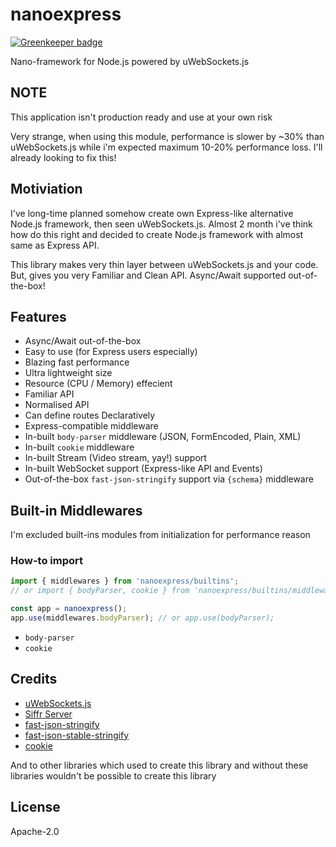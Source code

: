 # nanoexpress

[![Greenkeeper badge](https://badges.greenkeeper.io/dalisoft/nanoexpress.svg)](https://greenkeeper.io/)

Nano-framework for Node.js powered by uWebSockets.js

## NOTE

This application isn't production ready and use at your own risk

Very strange, when using this module, performance is slower by ~30% than uWebSockets.js while i'm expected maximum 10-20% performance loss. I'll already looking to fix this!

## Motiviation

I've long-time planned somehow create own Express-like alternative Node.js framework, then seen uWebSockets.js. Almost 2 month i've think how do this right and decided to create Node.js framework with almost same as Express API.

This library makes very thin layer between uWebSockets.js and your code. But, gives you very Familiar and Clean API. Async/Await supported out-of-the-box!

## Features

- Async/Await out-of-the-box
- Easy to use (for Express users especially)
- Blazing fast performance
- Ultra lightweight size
- Resource (CPU / Memory) effecient
- Familiar API
- Normalised API
- Can define routes Declaratively
- Express-compatible middleware
- In-built `body-parser` middleware (JSON, FormEncoded, Plain, XML)
- In-built `cookie` middleware
- In-built Stream (Video stream, yay!) support
- In-built WebSocket support (Express-like API and Events)
- Out-of-the-box `fast-json-stringify` support via `{schema}` middleware

## Built-in Middlewares

I'm excluded built-ins modules from initialization for performance reason

### How-to import

```js
import { middlewares } from 'nanoexpress/builtins';
// or import { bodyParser, cookie } from 'nanoexpress/builtins/middlewares';

const app = nanoexpress();
app.use(middlewares.bodyParser); // or app.use(bodyParser);
```

- `body-parser`
- `cookie`

## Credits

- [uWebSockets.js](https://github.com/uNetworking/uWebSockets.js)
- [Siffr Server](https://github.com/sifrr/sifrr/tree/master/packages/server/sifrr-server)
- [fast-json-stringify](https://github.com/fastify/fast-json-stringify)
- [fast-json-stable-stringify](https://github.com/epoberezkin/fast-json-stable-stringify)
- [cookie](https://github.com/jshttp/cookie#readme)

And to other libraries which used to create this library and without these libraries wouldn't be possible to create this library

## License

Apache-2.0
